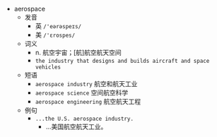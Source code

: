 - aerospace
  - 发音
    - 英 `/'eərəspeɪs/`
    - 美 `/'ɛrospes/`
  - 词义
    - n. 航空宇宙；[航]航空航天空间
    - `the industry that designs and builds aircraft and space vehicles`
  - 短语
    - `aerospace industry` 航空和航天工业 
    - `aerospace science` 空间航空科学 
    - `aerospace engineering` 航空航天工程 
  - 例句
    - `...the U.S. aerospace industry.`
      - …美国航空航天工业。

